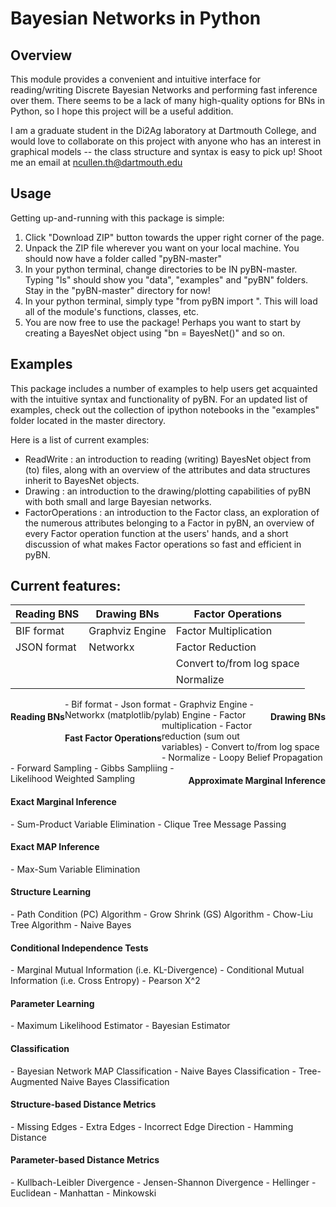 <h1>Bayesian Networks in Python</h1>

<h2>Overview</h2>
This module provides a convenient and intuitive interface for reading/writing Discrete Bayesian Networks and performing fast inference over them. There seems to be a lack of many high-quality options for BNs in Python, so I hope this project will be a useful addition.

I am a graduate student in the Di2Ag laboratory at Dartmouth College, and would love to collaborate on this project with anyone who has an interest in graphical models -- the class structure and syntax is easy to pick up! Shoot me an email at ncullen.th@dartmouth.edu

<h2>Usage</h2>
Getting up-and-running with this package is simple:

1. Click "Download ZIP" button towards the upper right corner of the page.
2. Unpack the ZIP file wherever you want on your local machine. You should now have a folder called "pyBN-master"
3. In your python terminal, change directories to be IN pyBN-master. Typing "ls" should show you "data", "examples" and "pyBN" folders. Stay in the "pyBN-master" directory for now!
4. In your python terminal, simply type "from pyBN import ". This will load all of the module's functions, classes, etc.
5. You are now free to use the package! Perhaps you want to start by creating a BayesNet object using "bn = BayesNet()" and so on.

<h2>Examples</h2>
This package includes a number of examples to help users get acquainted with the intuitive syntax and functionality of pyBN. For an updated list of examples, check out the collection of ipython notebooks in the "examples" folder located in the master directory.

Here is a list of current examples:
- ReadWrite : an introduction to reading (writing) BayesNet object from (to) files, along with an overview of the attributes and data structures inherit to BayesNet objects.
- Drawing : an introduction to the drawing/plotting capabilities of pyBN with both small and large Bayesian networks.
- FactorOperations : an introduction to the Factor class, an exploration of the numerous attributes belonging to a Factor in
pyBN, an overview of every Factor operation function at the users' hands, and a short discussion of what makes Factor operations
so fast and efficient in pyBN.

<h2>Current features:</h2>

| Reading BNS   | Drawing BNs   | Factor Operations |
| ------------- | ------------- | ----------------- |
| BIF format    | Graphviz Engine     | Factor Multiplication    |
| JSON format   | Networkx      | Factor Reduction     |
|				|				| Convert to/from log space |
|				|				| Normalize 			|


<h4 style="float:left">Reading BNs</h4>
- Bif format
- Json format

<h4 style="float:right">Drawing BNs</h4>
- Graphviz Engine
- Networkx (matplotlib/pylab) Engine

<h4 style="float:left">Fast Factor Operations</h4>
- Factor multiplication
- Factor reduction (sum out variables)
- Convert to/from log space
- Normalize

<h4 style="float:right">Approximate Marginal Inference</h4>
- Loopy Belief Propagation
- Forward Sampling
- Gibbs Sampliing
- Likelihood Weighted Sampling

<h4>Exact Marginal Inference</h4>
- Sum-Product Variable Elimination
- Clique Tree Message Passing

<h4>Exact MAP Inference</h4>
- Max-Sum Variable Elimination

<h4>Structure Learning</h4>
- Path Condition (PC) Algorithm
- Grow Shrink (GS) Algorithm
- Chow-Liu Tree Algorithm
- Naive Bayes

<h4>Conditional Independence Tests</h4>
- Marginal Mutual Information (i.e. KL-Divergence)
- Conditional Mutual Information (i.e. Cross Entropy)
- Pearson X^2

<h4>Parameter Learning</h4>
- Maximum Likelihood Estimator
- Bayesian Estimator

<h4>Classification</h4>
- Bayesian Network MAP Classification
- Naive Bayes Classification
- Tree-Augmented Naive Bayes Classification

<h4>Structure-based Distance Metrics</h4>
- Missing Edges
- Extra Edges
- Incorrect Edge Direction
- Hamming Distance

<h4>Parameter-based Distance Metrics</h4>
- Kullbach-Leibler Divergence
- Jensen-Shannon Divergence
- Hellinger
- Euclidean
- Manhattan
- Minkowski

